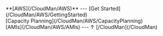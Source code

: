 <div class='linkbox'>
**[AWS](/CloudMan/AWS)**
---
[Get Started](/CloudMan/AWS/GettingStarted)<br />
[Capacity Planning](/CloudMan/AWS/CapacityPlanning)<br />
[AMIs](/CloudMan/AWS/AMIs)
---
&uarr; [/CloudMan](/CloudMan)<br />
</div>
